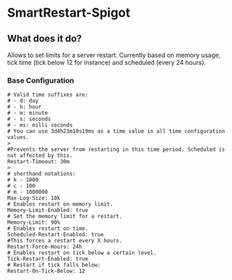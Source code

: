 SmartRestart-Spigot
===================

What does it do?
----------------
Allows to set limits for a server restart. Currently based on memory usage, tick time (tick below 12 for instance) and scheduled (every 24 hours).

### Base Configuration

```
# Valid time suffixes are:
# - d: day
# - h: hour
# - m: minute
# - s: seconds
# - ms: milli seconds
# You can use 3d4h23m10s19ms as a time value in all time configuration values.
>
#Prevents the server from restarting in this time period. Scheduled is not affected by this.
Restart-Timeout: 30m
>
# shorthand notations:
# k - 1000
# c - 100
# m - 1000000
Max-Log-Size: 10k
# Enables restart on memory limit.
Memory-Limit-Enabled: true
# Set the memory limit for a restart.
Memory-Limit: 90%
# Enables restart on time.
Scheduled-Restart-Enabled: true
#This forces a restart every X hours.
Restart-Force-Hours: 24h
# Enables restart on tick below a certain level.
Tick-Restart-Enabled: true
# Restart if tick falls below:
Restart-On-Tick-Below: 12
```
